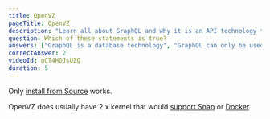 ```yaml
---
title: OpenVZ
pageTitle: OpenVZ
description: "Learn all about GraphQL and why it is an API technology that's superior to REST. It is not only for React & Javascript developers but can be used for any API."
question: Which of these statements is true?
answers: ["GraphQL is a database technology", "GraphQL can only be used together with SQL", "GraphQL was invented by Facebook", "GraphQL was developed by Netflix and Coursera"]
correctAnswer: 2
videoId: oCT4HOJsUZQ
duration: 5
---
```


Only [install from Source](https://github.com/wekan/wekan/wiki/Source) works.

OpenVZ does usually have 2.x kernel that would [support Snap](https://github.com/wekan/wekan-snap/issues/30) or [Docker](https://github.com/wekan/wekan/wiki/Docker).